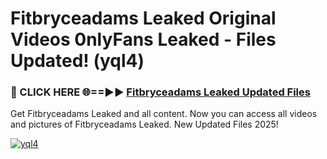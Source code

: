 # Fitbryceadams Leaked Original Videos 0nlyFans Leaked - Files Updated! (yql4)

<h3>🔴 CLICK HERE 🌐==►► <a href="https://tinyurl.com/2jnfzry5" rel="nofollow">Fitbryceadams Leaked Updated Files</a></h3>

Get Fitbryceadams Leaked and all content. Now you can access all videos and pictures of Fitbryceadams Leaked. New Updated Files 2025!

[![yql4](https://i.imgur.com/GyGTBgg.gif)](https://tinyurl.com/2jnfzry5)
